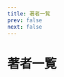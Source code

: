 ```yaml
---
title: 著者一覧
prev: false
next: false
---
```


<script setup>
  import AuthorList from '.vitepress/components/AuthorList.vue'
</script>

# 著者一覧

<AuthorList />